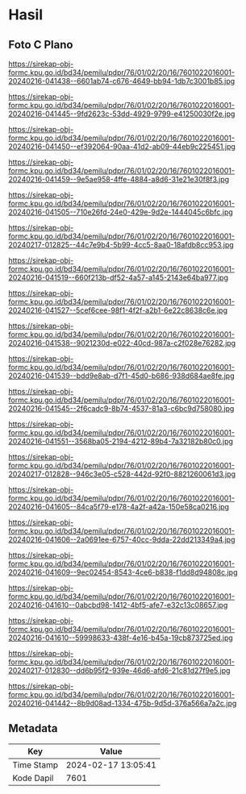 # Hasil

## Foto C Plano

https://sirekap-obj-formc.kpu.go.id/bd34/pemilu/pdpr/76/01/02/20/16/7601022016001-20240216-041438--6601ab74-c676-4649-bb94-1db7c3001b85.jpg

https://sirekap-obj-formc.kpu.go.id/bd34/pemilu/pdpr/76/01/02/20/16/7601022016001-20240216-041445--9fd2623c-53dd-4929-9799-e41250030f2e.jpg

https://sirekap-obj-formc.kpu.go.id/bd34/pemilu/pdpr/76/01/02/20/16/7601022016001-20240216-041450--ef392064-90aa-41d2-ab09-44eb9c225451.jpg

https://sirekap-obj-formc.kpu.go.id/bd34/pemilu/pdpr/76/01/02/20/16/7601022016001-20240216-041459--9e5ae958-4ffe-4884-a8d6-31e21e30f8f3.jpg

https://sirekap-obj-formc.kpu.go.id/bd34/pemilu/pdpr/76/01/02/20/16/7601022016001-20240216-041505--710e26fd-24e0-429e-9d2e-1444045c6bfc.jpg

https://sirekap-obj-formc.kpu.go.id/bd34/pemilu/pdpr/76/01/02/20/16/7601022016001-20240217-012825--44c7e9b4-5b99-4cc5-8aa0-18afdb8cc953.jpg

https://sirekap-obj-formc.kpu.go.id/bd34/pemilu/pdpr/76/01/02/20/16/7601022016001-20240216-041519--660f213b-df52-4a57-a145-2143e64ba977.jpg

https://sirekap-obj-formc.kpu.go.id/bd34/pemilu/pdpr/76/01/02/20/16/7601022016001-20240216-041527--5cef6cee-98f1-4f2f-a2b1-6e22c8638c6e.jpg

https://sirekap-obj-formc.kpu.go.id/bd34/pemilu/pdpr/76/01/02/20/16/7601022016001-20240216-041538--9021230d-e022-40cd-987a-c2f028e76282.jpg

https://sirekap-obj-formc.kpu.go.id/bd34/pemilu/pdpr/76/01/02/20/16/7601022016001-20240216-041539--bdd9e8ab-d7f1-45d0-b686-938d684ae8fe.jpg

https://sirekap-obj-formc.kpu.go.id/bd34/pemilu/pdpr/76/01/02/20/16/7601022016001-20240216-041545--2f6cadc9-8b74-4537-81a3-c6bc9d758080.jpg

https://sirekap-obj-formc.kpu.go.id/bd34/pemilu/pdpr/76/01/02/20/16/7601022016001-20240216-041551--3568ba05-2194-4212-89b4-7a32182b80c0.jpg

https://sirekap-obj-formc.kpu.go.id/bd34/pemilu/pdpr/76/01/02/20/16/7601022016001-20240217-012828--946c3e05-c528-442d-92f0-8821260061d3.jpg

https://sirekap-obj-formc.kpu.go.id/bd34/pemilu/pdpr/76/01/02/20/16/7601022016001-20240216-041605--84ca5f79-e178-4a2f-a42a-150e58ca0216.jpg

https://sirekap-obj-formc.kpu.go.id/bd34/pemilu/pdpr/76/01/02/20/16/7601022016001-20240216-041606--2a0691ee-6757-40cc-9dda-22dd213349a4.jpg

https://sirekap-obj-formc.kpu.go.id/bd34/pemilu/pdpr/76/01/02/20/16/7601022016001-20240216-041609--9ec02454-8543-4ce6-b838-f1dd8d94808c.jpg

https://sirekap-obj-formc.kpu.go.id/bd34/pemilu/pdpr/76/01/02/20/16/7601022016001-20240216-041610--0abcbd98-1412-4bf5-afe7-e32c13c08657.jpg

https://sirekap-obj-formc.kpu.go.id/bd34/pemilu/pdpr/76/01/02/20/16/7601022016001-20240216-041610--59998633-438f-4e16-b45a-19cb873725ed.jpg

https://sirekap-obj-formc.kpu.go.id/bd34/pemilu/pdpr/76/01/02/20/16/7601022016001-20240217-012830--dd6b95f2-939e-46d6-afd6-21c81d27f9e5.jpg

https://sirekap-obj-formc.kpu.go.id/bd34/pemilu/pdpr/76/01/02/20/16/7601022016001-20240216-041442--8b9d08ad-1334-475b-9d5d-376a566a7a2c.jpg


## Metadata

| Key        | Value               |
| ---------- | ------------------- |
| Time Stamp | 2024-02-17 13:05:41 |
| Kode Dapil | 7601                |



